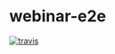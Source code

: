 # webinar-e2e

[![travis](https://img.shields.io/travis/piecioshka/webinar-e2e.svg)](https://travis-ci.org/piecioshka/webinar-e2e)
